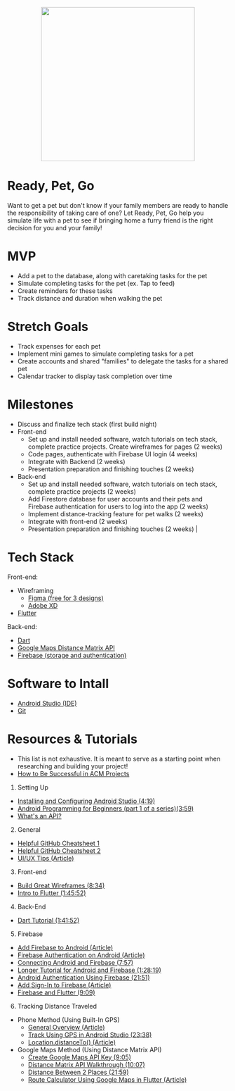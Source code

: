 <p align="center">
<img src="https://user-images.githubusercontent.com/90812886/152897427-49b47bd7-c7eb-4eed-b366-b54c6cba93e9.gif" width="350"/>
</p>

# Ready, Pet, Go

Want to get a pet but don't know if your family members are ready to handle the responsibility of taking care of one? Let Ready, Pet, Go help you simulate life with a pet to see if bringing home a furry friend is the right decision for you and your family!

# MVP
- Add a pet to the database, along with caretaking tasks for the pet
- Simulate completing tasks for the pet (ex. Tap to feed)
- Create reminders for these tasks 
- Track distance and duration when walking the pet

# Stretch Goals
- Track expenses for each pet
- Implement mini games to simulate completing tasks for a pet
- Create accounts and shared "families" to delegate the tasks for a shared pet
- Calendar tracker to display task completion over time

# Milestones

- Discuss and finalize tech stack (first build night)
- Front-end
  - Set up and install needed software, watch tutorials on tech stack, complete practice projects. Create wireframes for pages (2 weeks)
  - Code pages, authenticate with Firebase UI login (4 weeks)
  - Integrate with Backend (2 weeks)
  - Presentation preparation and finishing touches (2 weeks)
- Back-end
  - Set up and install needed software, watch tutorials on tech stack, complete practice projects (2 weeks)
  - Add Firestore database for user accounts and their pets and Firebase authentication for users to log into the app (2 weeks)
  - Implement distance-tracking feature for pet walks (2 weeks)
  - Integrate with front-end (2 weeks)
  - Presentation preparation and finishing touches (2 weeks)
                                                                           |
# Tech Stack
Front-end:
 - Wireframing
    - [Figma (free for 3 designs)](https://www.figma.com)
    - [Adobe XD](https://www.adobe.com/products/xd.html)
- [Flutter](https://docs.flutter.dev/get-started/install)

Back-end:
- [Dart](https://dart.dev/get-dart)
- [Google Maps Distance Matrix API](https://developers.google.com/maps/documentation/distance-matrix/overview)
- [Firebase (storage and authentication)](https://firebase.google.com/)

# Software to Intall
- [Android Studio (IDE)](https://developer.android.com/studio)
- [Git](https://git-scm.com/downloads)

# Resources & Tutorials
- This list is not exhaustive. It is meant to serve as a starting point when researching and building your project!
- [How to Be Successful in ACM Projects](https://docs.google.com/document/d/18Zi3DrKG5e6g5Bojr8iqxIu6VIGl86YBSFlsnJnlM88)
1. Setting Up
 - [Installing and Configuring Android Studio (4:19)](https://www.youtube.com/watch?v=3AgeGmnydBc)
 - [Android Programming for Beginners (part 1 of a series)(3:59)](https://www.youtube.com/watch?v=WpRUJD_nxgw)
 - [What's an API?](https://www.youtube.com/watch?v=SLwpqD8n3d0)
 
2. General
  - [Helpful GitHub Cheatsheet 1](https://education.github.com/git-cheat-sheet-education.pdf)
  - [Helpful GitHub Cheatsheet 2](https://drive.google.com/file/d/1OddwoSvNJ3dQuEBw3RERieMXmOicif9_/view)
  - [UI/UX Tips (Article)](https://www.uxpin.com/studio/blog/guide-design-consistency-best-practices-ui-ux-designers/)
  
3. Front-end 
  - [Build Great Wireframes (8:34)](https://www.youtube.com/watch?v=KdfO_e0yK-g)
  - [Intro to Flutter (1:45:52)](https://www.youtube.com/watch?v=pTJJsmejUOQ)
  
4. Back-End
  - [Dart Tutorial (1:41:52)](https://www.youtube.com/watch?v=Ej_Pcr4uC2Q)
   
5. Firebase
 -  [Add Firebase to Android (Article)](https://firebase.google.com/docs/android/setup)
  - [Firebase Authentication on Android (Article)](https://firebase.google.com/docs/auth/android/start)
  - [Connecting Android and Firebase (7:57)](https://www.youtube.com/watch?v=lnidtzL71ZA)
  - [Longer Tutorial for Android and Firebase (1:28:19)](https://www.youtube.com/watch?v=SV9pJqR41KI)
  - [Android Authentication Using Firebase (21:51)](https://www.youtube.com/watch?v=Z-RE1QuUWPg)
  - [Add Sign-In to Firebase (Article)](https://firebase.google.com/docs/auth/android/firebaseui)
  - [Firebase and Flutter (9:09)](https://www.youtube.com/watch?v=Wa0rdbb53I8)
 
6. Tracking Distance Traveled
  - Phone Method (Using Built-In GPS)
     - [General Overview (Article)](https://stackoverflow.com/questions/34551318/calculate-actual-distance-travelled-by-mobile)
     - [Track Using GPS in Android Studio (23:38)](https://www.youtube.com/watch?v=rN7x3ovWepM)
     - [Location.distanceTo() (Article)](https://stackoverflow.com/questions/28209548/android-how-to-use-location-distanceto)
  - Google Maps Method (Using Distance Matrix API)
    - [Create Google Maps API Key (9:05)](https://www.youtube.com/watch?v=OGTG1l7yin4)
    - [Distance Matrix API Walkthrough (10:07)](https://www.youtube.com/watch?v=tXPEOJaeFm8)
    - [Distance Between 2 Places (21:59)](https://www.youtube.com/watch?v=D5E9EzWOnqY)
    - [Route Calculator Using Google Maps in Flutter (Article)](https://blog.codemagic.io/creating-a-route-calculator-using-google-maps/)
    
    
    
